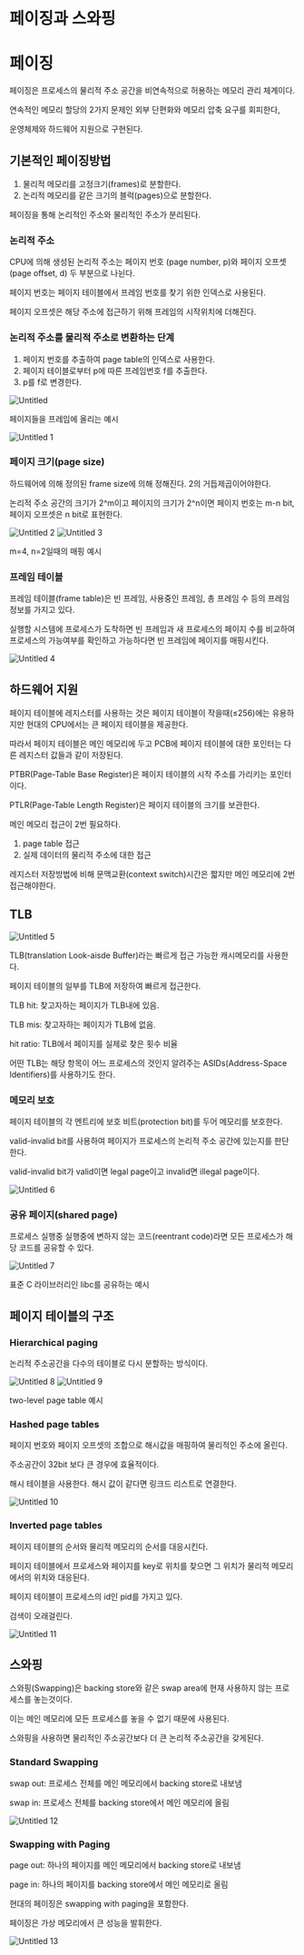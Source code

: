 # 페이징과 스와핑

# 페이징

페이징은 프로세스의 물리적 주소 공간을 비연속적으로 허용하는 메모리 관리 체계이다. 

연속적인 메모리 할당의 2가지 문제인 외부 단편화와 메모리 압축 요구를 회피한다,

운영체제와 하드웨어 지원으로 구현된다.

## 기본적인 페이징방법

1. 물리적 메모리를 고정크기(frames)로 분할한다.
2. 논리적 메모리를 같은 크기의 블럭(pages)으로 분할한다. 

페이징을 통해 논리적인 주소와 물리적인 주소가 분리된다.

### 논리적 주소

CPU에 의해 생성된 논리적 주소는 페이지 번호 (page number, p)와 페이지 오프셋 (page offset, d) 두 부분으로 나뉜다.

페이지 번호는 페이지 테이블에서 프레임 번호를 찾기 위한 인덱스로 사용된다.

페이지 오프셋은 해당 주소에 접근하기 위해 프레임의 시작위치에 더해진다.

### 논리적 주소를 물리적 주소로 변환하는 단계

1. 페이지 번호를 추출하여 page table의 인덱스로 사용한다.
2. 페이지 테이블로부터 p에 따른 프레임번호 f를 추출한다.
3. p를 f로 변경한다.

![Untitled](https://github.com/STUDY-0x0E/CS-STUDY/assets/69425431/26f716a8-933b-45eb-8ef9-d7151674a577)

페이지들을 프레임에 올리는 예시

![Untitled 1](https://github.com/STUDY-0x0E/CS-STUDY/assets/69425431/30940647-090d-4b93-b6e1-6a70f16f9ab3)

### 페이지 크기(page size)

하드웨어에 의해 정의된 frame size에 의해 정해진다. 2의 거듭제곱이어야한다.

논리적 주소 공간의 크기가 2^m이고 페이지의 크기가 2^n이면 페이지 번호는 m-n bit, 페이지 오프셋은 n bit로 표현한다.

![Untitled 2](https://github.com/STUDY-0x0E/CS-STUDY/assets/69425431/915810a6-1345-4681-a5bb-65a88242e526)
![Untitled 3](https://github.com/STUDY-0x0E/CS-STUDY/assets/69425431/f5534eb6-56cd-47db-a822-05f1403b05b1)

m=4, n=2일때의 매핑 예시

### 프레임 테이블

프레임 테이블(frame table)은 빈 프레임, 사용중인 프레임, 총 프레임 수 등의 프레임 정보를 가지고 있다.

실행할 시스템에 프로세스가 도착하면 빈 프레임과 새 프로세스의 페이지 수를 비교하여 프로세스의 가능여부를 확인하고 가능하다면 빈 프레임에 페이지를 매핑시킨다. 

![Untitled 4](https://github.com/STUDY-0x0E/CS-STUDY/assets/69425431/01c42480-7feb-47b1-b31d-f04313c2928c)

## 하드웨어 지원

페이지 테이블에 레지스터를 사용하는 것은 페이지 테이블이 작을때(≤256)에는 유용하지만 현대의 CPU에서는 큰 페이지 테이블을 제공한다.

따라서 페이지 테이블은 메인 메모리에 두고 PCB에 페이지 테이블에 대한 포인터는 다른 레지스터 값들과 같이 저장된다.

PTBR(Page-Table Base Register)은 페이지 테이블의 시작 주소를 가리키는 포인터이다.

PTLR(Page-Table Length Register)은 페이지 테이블의 크기를 보관한다.

메인 메모리 접근이 2번 필요하다.

1. page table 접근
2. 실제 데이터의 물리적 주소에 대한 접근

레지스터 저장방법에 비해 문맥교환(context switch)시간은 짧지만 메인 메모리에 2번 접근해야한다.

## TLB

![Untitled 5](https://github.com/STUDY-0x0E/CS-STUDY/assets/69425431/44e0db4a-314f-4809-b856-91b0d9a33b59)

TLB(translation Look-aisde Buffer)라는 빠르게 접근 가능한 캐시메모리를 사용한다.

페이지 테이블의 일부를 TLB에 저장하여 빠르게 접근한다.

TLB hit: 찾고자하는 페이지가 TLB내에 있음.

TLB mis: 찾고자하는 페이지가 TLB에 없음.

hit ratio: TLB에서 페이지를 실제로 찾은 횟수 비율

어떤 TLB는 해당 항목이 어느 프로세스의 것인지 알려주는 ASIDs(Address-Space Identifiers)를 사용하기도 한다.

### 메모리 보호

페이지 테이블의 각 엔트리에 보호 비트(protection bit)를 두어 메모리를  보호한다.

valid-invalid bit를 사용하여 페이지가 프로세스의 논리적 주소 공간에 있는지를 판단한다.

valid-invalid bit가 valid이면 legal page이고 invalid면 illegal page이다.

![Untitled 6](https://github.com/STUDY-0x0E/CS-STUDY/assets/69425431/b803b133-0c6e-4b71-b004-b834f899c9c1)

### 공유 페이지(shared page)

프로세스 실행중 실행중에 변하지 않는 코드(reentrant code)라면 모든 프로세스가 해당 코드를 공유할 수 있다.

![Untitled 7](https://github.com/STUDY-0x0E/CS-STUDY/assets/69425431/22d63ce7-c815-4776-bf52-fbea05480ec7)

표준 C 라이브러리인 libc를 공유하는 예시

## 페이지 테이블의 구조

### Hierarchical paging

논리적 주소공간을 다수의 테이블로 다시 분할하는 방식이다.

![Untitled 8](https://github.com/STUDY-0x0E/CS-STUDY/assets/69425431/febd4e70-0282-4b54-bd8c-6c46406d58ca)
![Untitled 9](https://github.com/STUDY-0x0E/CS-STUDY/assets/69425431/aa94602d-1d1c-44de-b545-9395a13a9929)

two-level page table 예시

### Hashed page tables

페이지 번호와 페이지 오프셋의 조합으로 해시값을 매핑하여 물리적인 주소에 올린다.

주소공간이 32bit 보다 큰 경우에 효율적이다.

해시 테이블을 사용한다. 해시 값이 같다면 링크드 리스트로 연결한다.

![Untitled 10](https://github.com/STUDY-0x0E/CS-STUDY/assets/69425431/36ddc72e-e674-4122-a60e-1a1657a241f6)

### Inverted page tables

페이지 테이블의 순서와 물리적 메모리의 순서를 대응시킨다.

페이지 테이블에서 프로세스와 페이지를 key로 위치를 찾으면 그 위치가 물리적 메모리에서의 위치와 대응된다.

페이지 테이블이 프로세스의 id인 pid를 가지고 있다.

검색이 오래걸린다.

![Untitled 11](https://github.com/STUDY-0x0E/CS-STUDY/assets/69425431/538603c5-8878-4af2-bc9e-2d56ca8be372)

## 스와핑

스와핑(Swapping)은 backing store와 같은 swap area에 현재 사용하지 않는 프로세스를 놓는것이다.

이는 메인 메모리에 모든 프로세스를 놓을 수 없기 때문에 사용된다.

스와핑을 사용하면 물리적인 주소공간보다 더 큰 논리적 주소공간을 갖게된다.

### Standard Swapping

swap out: 프로세스 전체를 메인 메모리에서 backing store로 내보냄

swap in: 프로세스 전체를 backing store에서 메인 메모리에 올림

![Untitled 12](https://github.com/STUDY-0x0E/CS-STUDY/assets/69425431/5aa4dfa3-c26e-4f52-8812-b9db77198257)

### Swapping with Paging

page out: 하나의 페이지를 메인 메모리에서 backing store로 내보냄

page in: 하나의 페이지를 backing store에서 메인 메모리로 올림

현대의 페이징은 swapping with paging을 포함한다.

페이징은 가상 메모리에서 큰 성능을 발휘한다.

![Untitled 13](https://github.com/STUDY-0x0E/CS-STUDY/assets/69425431/2e249854-bf6a-40f3-9053-1ffce17aac67)
